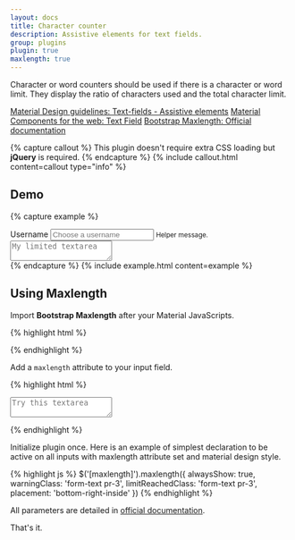 ```yaml
---
layout: docs
title: Character counter
description: Assistive elements for text fields.
group: plugins
plugin: true
maxlength: true
---
```


Character or word counters should be used if there is a character or word limit. They display the ratio of characters used and the total character limit.

<div class="list-group my-2 my-lg-5">
  <a href="https://material.io/components/text-fields#anatomy" target="_blank" class="list-group-item list-group-item-action d-flex font-weight-bold">
    <span class="list-group-item-icon lgi-icon-md"></span>
      Material Design guidelines: Text-fields - Assistive elements</a>
  <a href="https://material-components.github.io/material-components-web-catalog/#/component/text-field" target="_blank" class="list-group-item list-group-item-action d-flex font-weight-bold">
    <span class="list-group-item-icon lgi-icon-mdc"></span>
    Material Components for the web: Text Field</a>
  <a href="https://github.com/mimo84/bootstrap-maxlength" target="_blank" class="list-group-item list-group-item-action d-flex font-weight-bold">
    <span class="list-group-item-icon lgi-icon-plugin"></span>
    Bootstrap Maxlength: Official documentation</a>
</div>

{% capture callout %}
This plugin doesn't require extra CSS loading but **jQuery** is required.
{% endcapture %}
{% include callout.html content=callout type="info" %}

## Demo

{% capture example %}
<div class="form-group form-ripple-text">
  <label for="maxlength1">Username</label>
  <input type="text" class="form-control" id="maxlength1" placeholder="Choose a username" maxlength="20">
  <small class="form-text">Helper message.</small>
</div>
<div class="form-group mt-4">
  <textarea class="form-control" id="maxlength2" placeholder="My limited textarea" maxlength="250"></textarea>
</div>
{% endcapture %}
{% include example.html content=example %}

## Using Maxlength

Import **Bootstrap Maxlength** after your Material JavaScripts.

{% highlight html %}
<script src="https://cdn.jsdelivr.net/npm/bootstrap-maxlength/dist/bootstrap-maxlength.min.js"></script>
{% endhighlight %}

Add a `maxlength` attribute to your input field.

{% highlight html %}
<textarea class="form-control" id="textareaExample" placeholder="Try this textarea" maxlength="250"></textarea>
{% endhighlight %}

Initialize plugin once. Here is an example of simplest declaration to be active on all inputs with maxlength attribute set and material design style.

{% highlight js %}
$('[maxlength]').maxlength({
  alwaysShow: true,
  warningClass: 'form-text pr-3',
  limitReachedClass: 'form-text pr-3',
  placement: 'bottom-right-inside'
})
{% endhighlight %}

All parameters are detailed in [official documentation](https://github.com/mimo84/bootstrap-maxlength).

That's it.
